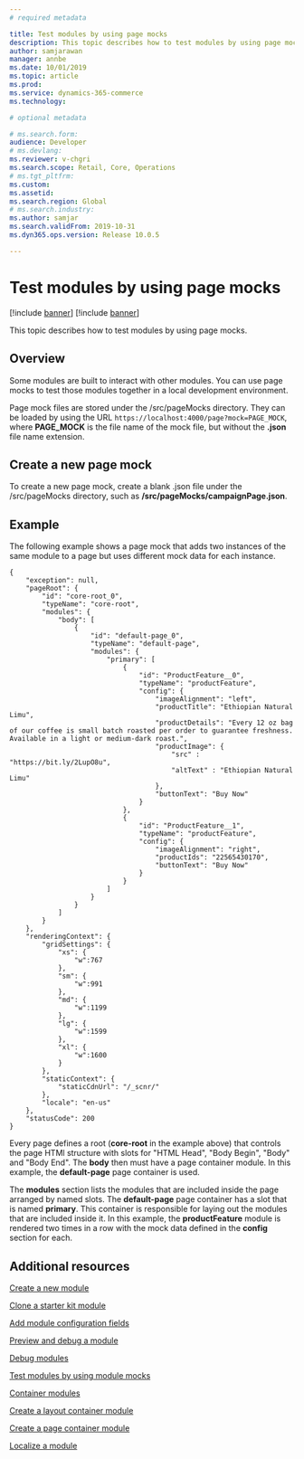 ```yaml
---
# required metadata

title: Test modules by using page mocks
description: This topic describes how to test modules by using page mocks.
author: samjarawan
manager: annbe
ms.date: 10/01/2019
ms.topic: article
ms.prod: 
ms.service: dynamics-365-commerce
ms.technology: 

# optional metadata

# ms.search.form: 
audience: Developer
# ms.devlang: 
ms.reviewer: v-chgri
ms.search.scope: Retail, Core, Operations
# ms.tgt_pltfrm: 
ms.custom: 
ms.assetid: 
ms.search.region: Global
# ms.search.industry: 
ms.author: samjar
ms.search.validFrom: 2019-10-31
ms.dyn365.ops.version: Release 10.0.5

---
```

# Test modules by using page mocks

[!include [banner](../includes/preview-banner.md)]
[!include [banner](../includes/banner.md)]

This topic describes how to test modules by using page mocks.

## Overview

Some modules are built to interact with other modules. You can use page mocks to test those modules together in a local development environment.

Page mock files are stored under the /src/pageMocks directory. They can be loaded by using the URL `https://localhost:4000/page?mock=PAGE_MOCK`, where **PAGE\_MOCK** is the file name of the mock file, but without the **.json** file name extension.

## Create a new page mock

To create a new page mock, create a blank .json file under the /src/pageMocks directory, such as **/src/pageMocks/campaignPage.json**.

## Example

The following example shows a page mock that adds two instances of the same module to a page but uses different mock data for each instance.

```
{
    "exception": null,
    "pageRoot": {
        "id": "core-root_0",
        "typeName": "core-root",
        "modules": {
            "body": [
                {
                    "id": "default-page_0",
                    "typeName": "default-page",
                    "modules": {
                        "primary": [
                            {
                                "id": "ProductFeature__0",
                                "typeName": "productFeature",
                                "config": {
                                    "imageAlignment": "left",
                                    "productTitle": "Ethiopian Natural Limu",
                                    "productDetails": "Every 12 oz bag of our coffee is small batch roasted per order to guarantee freshness.  Available in a light or medium-dark roast.",
                                    "productImage": {
                                        "src" : "https://bit.ly/2LupO8u",
                                        "altText" : "Ethiopian Natural Limu"
                                    },
                                    "buttonText": "Buy Now"
                                }
                            },
                            {
                                "id": "ProductFeature__1",
                                "typeName": "productFeature",
                                "config": {
                                    "imageAlignment": "right",
                                    "productIds": "22565430170",
                                    "buttonText": "Buy Now"
                                }
                            }
                        ]
                    }
                }
            ]
        }
    },
    "renderingContext": {
        "gridSettings": {
            "xs": {
                "w":767
            },
            "sm": {
                "w":991
            },
            "md": {
                "w":1199
            },
            "lg": {
                "w":1599
            },
            "xl": {
                "w":1600
            }
        },        
        "staticContext": {
            "staticCdnUrl": "/_scnr/"
        },
        "locale": "en-us"
    },
    "statusCode": 200
}

```

Every page defines a root (**core-root** in the example above) that controls the page HTMl structure with slots for "HTML Head", "Body Begin", "Body" and "Body End". The **body** then must have a page container module. In this example, the **default-page** page container is used.

The **modules** section lists the modules that are included inside the page arranged by named slots. The **default-page** page container has a slot that is named **primary**. This container is responsible for laying out the modules that are included inside it. In this example, the **productFeature** module is rendered two times in a row with the mock data defined in the **config** section for each.

## Additional resources

[Create a new module](create-new-module.md)

[Clone a starter kit module](clone-starter-module.md)

[Add module configuration fields](add-module-config-fields.md)

[Preview and debug a module](test-module.md)

[Debug modules](debug-modules.md)

[Test modules by using module mocks](test-module-mock.md)

[Container modules](container-modules.md)

[Create a layout container module](create-layout-container.md)

[Create a page container module](create-page-containers.md)

[Localize a module](localize-module.md)

